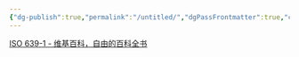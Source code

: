```yaml
---
{"dg-publish":true,"permalink":"/untitled/","dgPassFrontmatter":true,"created":"2024-10-25T23:39:20.790+08:00","updated":"2024-10-25T23:41:11.019+08:00"}
---
```


[ISO 639-1 - 维基百科，自由的百科全书](https://zh.wikipedia.org/wiki/ISO_639-1)